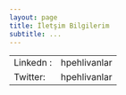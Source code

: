 ```yaml
---
layout: page
title: İletşim Bilgilerim
subtitle: ...
---
```



<table>
<tr>
<td>Linkedn :</td>
<td>hpehlivanlar</td>
</tr>
<tr>
<td>Twitter:</td>
<td>hpehlivanlar </td>
</tr>


</table>